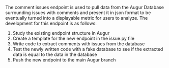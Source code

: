 The comment issues endpoint is used to pull data from the Augur Database surrounding issues with comments and present it in json format to be eventually turned into a displayable metric for users to analyze.
The development for this endpoint is as follows:
  1. Study the existing endpoint structure in Augur
  2. Create a template for the new endpoint in the issue.py file
  3. Write code to extract comments with issues from the database
  4. Test the newly written code with a fake database to see if the extracted data is equal to the data in the database
  5. Push the new endpoint to the main Augur branch
